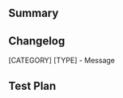<!-- Thanks for submitting a pull request! We appreciate you spending the time to work on these changes. Please provide enough information so that others can review your pull request. The three fields below are mandatory. -->

## Summary

<!-- Explain the **motivation** for making this change. What existing problem does the pull request solve? -->

## Changelog

<!-- Help reviewers and the release process by writing your own changelog entry. See http://facebook.github.io/react-native/docs/contributing#changelog for an example. -->

[CATEGORY] [TYPE] - Message

## Test Plan

<!-- Demonstrate the code is solid. Example: The exact commands you ran and their output, screenshots / videos if the pull request changes the user interface. -->
